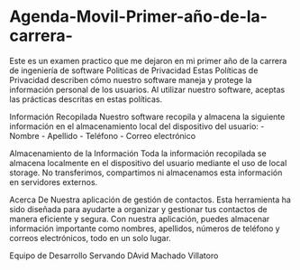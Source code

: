 # Agenda-Movil-Primer-año-de-la-carrera-
Este es un examen practico que me dejaron en mi primer año de la carrera de ingeniería de software 
Politicas de Privacidad
Estas Políticas de Privacidad describen cómo nuestro software maneja y protege la información personal de los usuarios. Al utilizar nuestro software, aceptas las prácticas descritas en estas políticas.

Información Recopilada
Nuestro software recopila y almacena la siguiente información en el almacenamiento local del dispositivo del usuario: - Nombre - Apellido - Teléfono - Correo electrónico

Almacenamiento de la Información
Toda la información recopilada se almacena localmente en el dispositivo del usuario mediante el uso de local storage. No transferimos, compartimos ni almacenamos esta información en servidores externos.

Acerca De
Nuestra aplicación de gestión de contactos. Esta herramienta ha sido diseñada para ayudarte a organizar y gestionar tus contactos de manera eficiente y segura. Con nuestra aplicación, puedes almacenar información importante como nombres, apellidos, números de teléfono y correos electrónicos, todo en un solo lugar.

Equipo de Desarrollo
Servando DAvid Machado Villatoro
